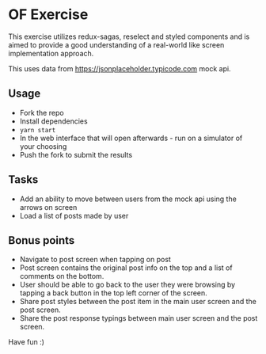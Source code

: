 # OF Exercise

This exercise utilizes redux-sagas, reselect and styled components and is aimed to provide a good understanding of a real-world like screen implementation approach.

This uses data from https://jsonplaceholder.typicode.com mock api.

## Usage

- Fork the repo
- Install dependencies
- `yarn start`
- In the web interface that will open afterwards - run on a simulator of your choosing
- Push the fork to submit the results

## Tasks

- Add an ability to move between users from the mock api using the arrows on screen
- Load a list of posts made by user

## Bonus points

- Navigate to post screen when tapping on post
- Post screen contains the original post info on the top and a list of comments on the bottom.
- User should be able to go back to  the user they were browsing by tapping a back button in the top left corner of the screen.
- Share post styles between the post item in the main user screen and the post screen.
- Share the post response typings between main user screen and the post screen.
  
Have fun :)
